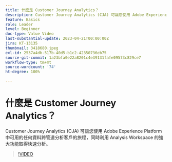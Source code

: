 ```yaml
---
title: 什麼是 Customer Journey Analytics？
description: Customer Journey Analytics (CJA) 可讓您使用 Adobe Experience Platform 中可用的任何資料跨管道分析客戶的旅程，同時利用 Analysis Workspace 的強大功能取得快速分析。
feature: Basics
role: Leader
level: Beginner
doc-type: Value Video
last-substantial-update: 2023-04-21T00:00:00Z
jira: KT-13135
thumbnail: 3418680.jpeg
exl-id: 2537a4db-517b-40d5-b1c2-42350736eb75
source-git-commit: 1a23bfa0e22a8201c4e39131fafe09573c829ce7
workflow-type: tm+mt
source-wordcount: '74'
ht-degree: 100%

---
```


# 什麼是 Customer Journey Analytics？

Customer Journey Analytics (CJA) 可讓您使用 Adobe Experience Platform 中可用的任何資料跨管道分析客戶的旅程，同時利用 Analysis Workspace 的強大功能取得快速分析。

>[!VIDEO](https://video.tv.adobe.com/v/3439459/?quality=12&learn=on&captions=chi_hant)
